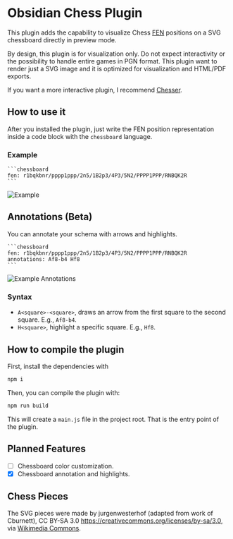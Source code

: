 # Obsidian Chess Plugin

This plugin adds the capability to visualize Chess [FEN](https://en.wikipedia.org/wiki/Forsyth%E2%80%93Edwards_Notation) positions on a SVG chessboard directly in preview mode.

By design, this plugin is for visualization only. Do not expect interactivity or the possibility to handle entire games in PGN format. This plugin want to render just a SVG image and it is optimized for visualization and HTML/PDF exports.

If you want a more interactive plugin, I recommend [Chesser](https://github.com/SilentVoid13/Chesser).

## How to use it

After you installed the plugin, just write the FEN position representation inside a code block with the `chessboard` language.

### Example

````
```chessboard
fen: r1bqkbnr/pppp1ppp/2n5/1B2p3/4P3/5N2/PPPP1PPP/RNBQK2R
```
````

![Example](example.png)

## Annotations (Beta)

You can annotate your schema with arrows and highlights.

````
```chessboard
fen: r1bqkbnr/pppp1ppp/2n5/1B2p3/4P3/5N2/PPPP1PPP/RNBQK2R
annotations: Af8-b4 Hf8
```
````

![Example Annotations](example2.png)

### Syntax

- `A<square>-<square>`, draws an arrow from the first square to the second square. E.g., `Af8-b4`.
- `H<square>`, highlight a specific square. E.g., `Hf8`.

## How to compile the plugin

First, install the dependencies with

```bash
npm i
```

Then, you can compile the plugin with:

```bash
npm run build
```

This will create a `main.js` file in the project root. That is the entry point of the plugin.

## Planned Features

- [ ] Chessboard color customization.
- [x] Chessboard annotation and highlights.

## Chess Pieces

The SVG pieces were made by jurgenwesterhof (adapted from work of Cburnett), CC BY-SA 3.0 <https://creativecommons.org/licenses/by-sa/3.0>, via [Wikimedia Commons](https://commons.wikimedia.org/wiki/File:Chess_Pieces_Sprite.svg).
